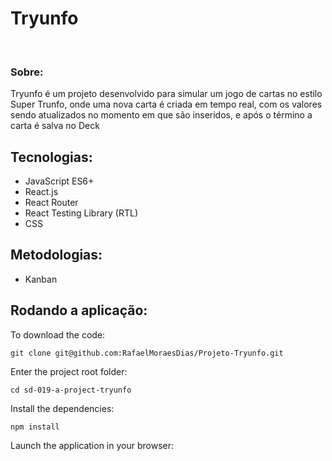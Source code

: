 # Tryunfo
<p align="center">
  </p>
</br>

### Sobre:
Tryunfo  é um projeto desenvolvido para simular um jogo de cartas no estilo Super Trunfo, onde uma nova carta é criada em tempo real, com os valores sendo atualizados no momento em que são inseridos, e após o término a carta é salva no Deck


## Tecnologias:

- JavaScript ES6+
- React.js
- React Router
- React Testing Library (RTL)
- CSS

## Metodologias:
- Kanban

## Rodando a aplicação:
To download the code:
```
git clone git@github.com:RafaelMoraesDias/Projeto-Tryunfo.git
```
Enter the project root folder:
```
cd sd-019-a-project-tryunfo
```
Install the dependencies:
```
npm install
```
Launch the application in your browser:
```
